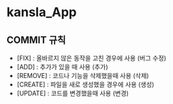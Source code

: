 # kansla_App


## COMMIT 규칙

- [FIX] : 올바르지 않은 동작을 고친 경우에 사용 (버그 수정)  
- [ADD] : 추가가 있을 때 사용 (추가)  
- [REMOVE] : 코드나 기능을 삭제했을때 사용 (삭제)  
- [CREATE] : 파일을 새로 생성했을 경우에 사용 (생성)
- [UPDATE] : 코드를 변경했을때 사용 (변경)  
